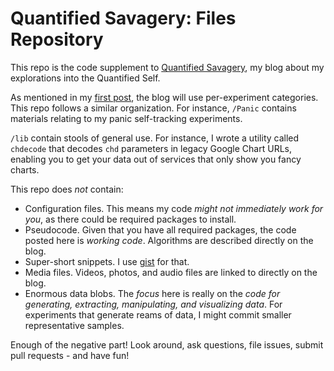 # Quantified Savagery: Files Repository

This repo is the code supplement to
[Quantified Savagery](http://blog.savageevan.com/), my blog about
my explorations into the Quantified Self.

As mentioned in my [first post](http://blog.savageevan.com/blog/2012/10/02/welcome-to-quantified-savagery/),
the blog will use per-experiment categories. This repo follows a similar
organization. For instance, `/Panic` contains materials relating
to my panic self-tracking experiments.

`/lib` contain stools of general use. For instance, I wrote a utility
called `chdecode` that decodes `chd` parameters in legacy Google Chart URLs,
enabling you to get your data out of services that only show you fancy charts.

This repo does *not* contain:

- Configuration files. This means my code *might not immediately
  work for you*, as there could be required packages to install.
- Pseudocode. Given that you have all required packages, the code posted here
  is *working code*. Algorithms are described directly on the blog.
- Super-short snippets. I use [gist](https://gist.github.com/) for that.
- Media files. Videos, photos, and audio files are linked to directly on
  the blog.
- Enormous data blobs. The *focus* here is really on the *code for generating,
  extracting, manipulating, and visualizing data*. For experiments that
  generate reams of data, I might commit smaller representative samples.

Enough of the negative part! Look around, ask questions, file
issues, submit pull requests - and have fun!
